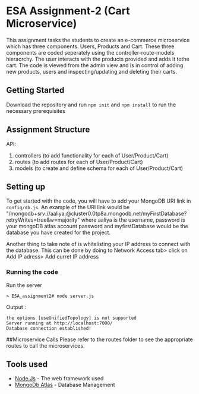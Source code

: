 # ESA Assignment-2 (Cart Microservice)
This assignment tasks the students to create an e-commerce microservice which has three components. Users, Products and Cart. These three components are coded seperately using the controller-route-models hieracrchy. The user interacts with the products provided and adds it tothe cart. The code is viewed from the admin view and is in control of adding new products, users and inspecting/updating and deleting their carts.

## Getting Started

Download the repository and run ```npm init``` and ```npm install``` to run the necessary prerequisites

## Assignment Structure

API:<br>
1) controllers (to add functionality for each of User/Product/Cart)<br>
2) routes (to add routes for each of User/Product/Cart) <br>
3) models (to create and define schema for each of User/Product/Cart) <br>


## Setting up
To get started with the code, you will have to add your MongoDB URI link in ```config/db.js```.
An example of the URI link would be "/mongodb+srv://aaliya:<password>@cluster0.0tp8a.mongodb.net/myFirstDatabase?retryWrites=true&w=majority"
  where aaliya is the username, password is your mongoDB atlas account password and myfirstDatabase would be the database you have created for the project.

Another thing to take note of is whitelisting your IP address to connect with the database. This can be done by doing to Network Access tab> click on Add IP adress> Add curret IP address


### Running the code

Run the server

```
> ESA_assignment2# node server.js
```

Output :

```
the options [useUnifiedTopology] is not supported
Server running at http://localhost:7000/
Database connection established!
```

##Microservice Calls
Please refer to the routes folder to see the appropriate routes to call the microservices. 




## Tools used

* [Node.Js](https://nodejs.org/en/) - The web framework used
* [MongoDb Atlas](https://www.mongodb.com/cloud/atlas) - Database Management


